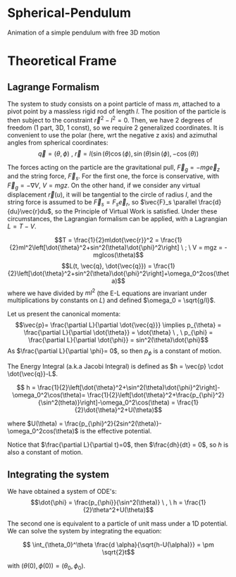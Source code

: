 # Spherical-Pendulum
Animation of a simple pendulum with free 3D motion

# Theoretical Frame
## Lagrange Formalism
The system to study consists on a point particle of mass $m$, attached to a pivot point by a massless rigid rod of length $l$. The position of the particle is then subject to the constraint $\vec{r}^2-l^2 = 0$. Then, we have 2 degrees of freedom (1 part, 3D, 1 const), so we require 2 generalized coordinates. It is convenient to use the polar (here, wrt the negative z axis) and azimuthal angles from spherical coordinates: 
$$\vec{q} = (\theta, \phi) \ , \ \vec{r} = l(\sin(\theta)\cos(\phi), \sin(\theta)\sin(\phi), -\cos(\theta))$$

The forces acting on the particle are the gravitational pull, $\vec{F}_g = -mg\vec{e}_z$ and the string force, $\vec{F}_s$. For the first one, the force is conservative, with $\vec{F}_g = -\nabla V$, $V = mgz$. On the other hand, if we consider any virtual displacement $\vec{r}(u)$, it will be tangential to the circle of radius $l$, and the string force is assumed to be $\vec{F}_s = F_s \vec{e}_r$, so $\vec{F}_s \parallel \frac{d}{du}\vec{r}du$, so the Principle of Virtual Work is satisfied. Under these circumstances, the Lagrangian formalism can be applied, with a Lagrangian $L = T-V$.

$$T = \frac{1}{2}m\dot{\vec{r}}^2 = \frac{1}{2}ml^2\left[\dot{\theta}^2+sin^2(\theta)\dot{\phi}^2\right] \ ; \ V = mgz = -mglcos(\theta)$$
$$L(t, \vec{q}, \dot{\vec{q}}) = \frac{1}{2}\left[\dot{\theta}^2+sin^2(\theta)\dot{\phi}^2\right]+\omega_0^2cos(\theta)$$
 where we have divided by $ml^2$ (the E-L equations are invariant under multiplications by constants on $L$) and defined $\omega_0 = \sqrt{g/l}$.

 Let us present the canonical momenta: 
 $$\vec{p}= \frac{\partial L}{\partial \dot{\vec{q}}} \implies p_{\theta} = \frac{\partial L}{\partial \dot{\theta}} = \dot{\theta} \ , \  p_{\phi} = \frac{\partial L}{\partial \dot{\phi}} = sin^2(\theta)\dot{\phi}$$
 As $\frac{\partial L}{\partial \phi}= 0$, so then $p_{\phi}$ is a constant of motion.

 The Energy Integral (a.k.a Jacobi Integral) is defined as $h = \vec{p} \cdot \dot{\vec{q}}-L$. 

 $$ h = \frac{1}{2}\left[\dot{\theta}^2+\sin^2(\theta)\dot{\phi}^2\right]-\omega_0^2\cos(\theta)= \frac{1}{2}\left[\dot{\theta}^2+\frac{p_{\phi}^2}{\sin^2(theta)}\right]-\omega_0^2\cos(\theta) = \frac{1}{2}\dot{\theta}^2+U(\theta)$$

 where $U(\theta) = \frac{p_{\phi}^2}{2sin^2(\theta)}-\omega_0^2cos(\theta)$ is the effective potential.

 Notice that $\frac{\partial L}{\partial t}=0$, then $\frac{dh}{dt} = 0$, so $h$ is also a constant of motion.

 ## Integrating the system
 We have obtained a system of ODE's:
 $$\dot{\phi} = \frac{p_{\phi}}{\sin^2(\theta)} \ , \ h = \frac{1}{2}\theta^2+U(\theta)$$

The second one is equivalent to a particle of unit mass under a 1D potential. We can solve the system by integrating the equation: 

$$ \int_{\theta_0}^\theta \frac{d \alpha}{\sqrt{h-U(\alpha)}} = \pm \sqrt{2}t$$

with $(\theta(0), \phi(0)) = (\theta_0, \phi_0)$.
